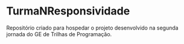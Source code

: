 # TurmaNResponsividade
Repositório criado para hospedar o projeto desenvolvido na segunda jornada do GE de Trilhas de Programação.
